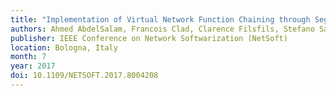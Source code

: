 ```yaml
---
title: "Implementation of Virtual Network Function Chaining through Segment Routing in a Linux-based NFV Infrastructure"
authors: Ahmed AbdelSalam, Francois Clad, Clarence Filsfils, Stefano Salsano, Giuseppe Siracusano and Luca Veltri
publisher: IEEE Conference on Network Softwarization (NetSoft)
location: Bologna, Italy
month: 7
year: 2017
doi: 10.1109/NETSOFT.2017.8004208
---
```

